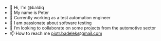 - 👋 Hi, I’m @baldiq
- 👋 My name is Peter
- 👀 Currently working as a test automation engineer
- 🌱 I am passionate about software testing 
- 💞️ I’m looking to collaborate on some projects from the automotive sector
- 📫 How to reach me piotr.badelek@gmail.com

<!---
baldiq/baldiq is a ✨ special ✨ repository because its `README.md` (this file) appears on your GitHub profile.
You can click the Preview link to take a look at your changes.
--->
